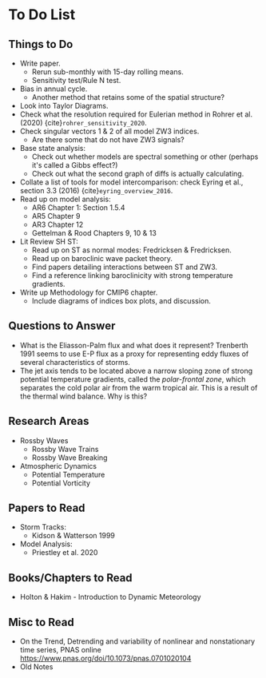 # To Do List

## Things to Do

- Write paper.
    - Rerun sub-monthly with 15-day rolling means.
    - Sensitivity test/Rule N test.
- Bias in annual cycle.
    - Another method that retains some of the spatial structure?
- Look into Taylor Diagrams.
- Check what the resolution required for Eulerian method in Rohrer et al. (2020) {cite}`rohrer_sensitivity_2020`.
- Check singular vectors 1 & 2 of all model ZW3 indices.
    - Are there some that do not have ZW3 signals?
- Base state analysis:
    - Check out whether models are spectral something or other (perhaps it's called a Gibbs effect?)
    - Check out what the second graph of diffs is actually calculating.
- Collate a list of tools for model intercomparison: check Eyring et al., section 3.3 (2016) {cite}`eyring_overview_2016`.
- Read up on model analysis:
    - AR6 Chapter 1: Section 1.5.4
    - AR5 Chapter 9
    - AR3 Chapter 12
    - Gettelman & Rood Chapters 9, 10 & 13
- Lit Review SH ST:
    - Read up on ST as normal modes: Fredricksen & Fredricksen.
    - Read up on baroclinic wave packet theory.
    - Find papers detailing interactions between ST and ZW3.
    - Find a reference linking baroclinicity with strong temperature gradients.
- Write up Methodology for CMIP6 chapter.
    - Include diagrams of indices box plots, and discussion. 


## Questions to Answer

- What is the Eliasson-Palm flux and what does it represent? Trenberth 1991 seems to use E-P flux as a proxy for representing eddy fluxes of several characteristics of storms.
- The jet axis tends to be located above a narrow sloping zone of strong potential temperature gradients, called the _polar-frontal zone_, which separates the cold polar air from the warm tropical air. This is a result of the thermal wind balance. Why is this?


## Research Areas

- Rossby Waves
    - Rossby Wave Trains
    - Rossby Wave Breaking
- Atmospheric Dynamics
    - Potential Temperature
    - Potential Vorticity


## Papers to Read

- Storm Tracks:
    - Kidson & Watterson 1999
- Model Analysis:
    - Priestley et al. 2020


## Books/Chapters to Read

- Holton & Hakim - Introduction to Dynamic Meteorology


## Misc to Read

- On the Trend, Detrending and variability of nonlinear and nonstationary time series, PNAS online https://www.pnas.org/doi/10.1073/pnas.0701020104
- Old Notes
